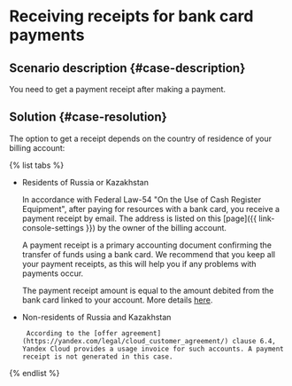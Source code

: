 # Receiving receipts for bank card payments



## Scenario description {#case-description}

You need to get a payment receipt after making a payment.

## Solution {#case-resolution}

The option to get a receipt depends on the country of residence of your billing account:

{% list tabs %}

- Residents of Russia or Kazakhstan

   In accordance with Federal Law-54 "On the Use of Cash Register Equipment", after paying for resources with a bank card, you receive a payment receipt by email.
   The address is listed on this [page]({{ link-console-settings }}) by the owner of the billing account.

   A payment receipt is a primary accounting document confirming the transfer of funds using a bank card.
   We recommend that you keep all your payment receipts, as this will help you if any problems with payments occur.

   The payment receipt amount is equal to the amount debited from the bank card linked to your account.
   More details [here](../../../billing/concepts/individual-bill).

- Non-residents of Russia and Kazakhstan

       According to the [offer agreement](https://yandex.com/legal/cloud_customer_agreement/) clause 6.4, Yandex Cloud provides a usage invoice for such accounts. A payment receipt is not generated in this case.

{% endlist %}
